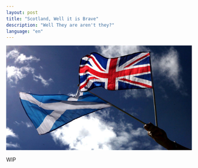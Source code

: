 ```yaml
---
layout: post
title: "Scotland, Well it is Brave"
description: "Well They are aren't they?"
language: "en"
---
```


![Cover](/assets/img/posts/Scotland.jpg)

WIP 
<!-- more -->

